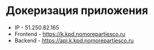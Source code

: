 # Докеризация приложения

- IP - 51.250.82.165
- Frontend - https://k.kpd.nomorepartiesco.ru
- Backend - https://api.k.kpd.nomorepartiesco.ru